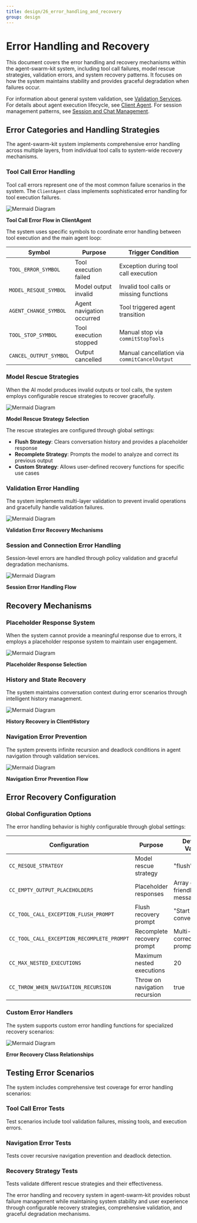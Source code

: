 ```yaml
---
title: design/26_error_handling_and_recovery
group: design
---
```


# Error Handling and Recovery

This document covers the error handling and recovery mechanisms within the agent-swarm-kit system, including tool call failures, model rescue strategies, validation errors, and system recovery patterns. It focuses on how the system maintains stability and provides graceful degradation when failures occur.

For information about general system validation, see [Validation Services](./17_Validation_Services.md). For details about agent execution lifecycle, see [Client Agent](./04_Client_Agent.md). For session management patterns, see [Session and Chat Management](./06_Session_and_Chat_Management.md).

## Error Categories and Handling Strategies

The agent-swarm-kit system implements comprehensive error handling across multiple layers, from individual tool calls to system-wide recovery mechanisms.

### Tool Call Error Handling

Tool call errors represent one of the most common failure scenarios in the system. The `ClientAgent` class implements sophisticated error handling for tool execution failures.

![Mermaid Diagram](./diagrams\26_Error_Handling_and_Recovery_0.svg)

**Tool Call Error Flow in ClientAgent**

The system uses specific symbols to coordinate error handling between tool execution and the main agent loop:

| Symbol | Purpose | Trigger Condition |
|--------|---------|-------------------|
| `TOOL_ERROR_SYMBOL` | Tool execution failed | Exception during tool call execution |
| `MODEL_RESQUE_SYMBOL` | Model output invalid | Invalid tool calls or missing functions |
| `AGENT_CHANGE_SYMBOL` | Agent navigation occurred | Tool triggered agent transition |
| `TOOL_STOP_SYMBOL` | Tool execution stopped | Manual stop via `commitStopTools` |
| `CANCEL_OUTPUT_SYMBOL` | Output cancelled | Manual cancellation via `commitCancelOutput` |

### Model Rescue Strategies

When the AI model produces invalid outputs or tool calls, the system employs configurable rescue strategies to recover gracefully.

![Mermaid Diagram](./diagrams\26_Error_Handling_and_Recovery_1.svg)

**Model Rescue Strategy Selection**

The rescue strategies are configured through global settings:

- **Flush Strategy**: Clears conversation history and provides a placeholder response
- **Recomplete Strategy**: Prompts the model to analyze and correct its previous output
- **Custom Strategy**: Allows user-defined recovery functions for specific use cases

### Validation Error Handling

The system implements multi-layer validation to prevent invalid operations and gracefully handle validation failures.

![Mermaid Diagram](./diagrams\26_Error_Handling_and_Recovery_2.svg)

**Validation Error Recovery Mechanisms**

### Session and Connection Error Handling

Session-level errors are handled through policy validation and graceful degradation mechanisms.

![Mermaid Diagram](./diagrams\26_Error_Handling_and_Recovery_3.svg)

**Session Error Handling Flow**

## Recovery Mechanisms

### Placeholder Response System

When the system cannot provide a meaningful response due to errors, it employs a placeholder response system to maintain user engagement.

![Mermaid Diagram](./diagrams\26_Error_Handling_and_Recovery_4.svg)

**Placeholder Response Selection**

### History and State Recovery

The system maintains conversation context during error scenarios through intelligent history management.

![Mermaid Diagram](./diagrams\26_Error_Handling_and_Recovery_5.svg)

**History Recovery in ClientHistory**

### Navigation Error Prevention

The system prevents infinite recursion and deadlock conditions in agent navigation through validation services.

![Mermaid Diagram](./diagrams\26_Error_Handling_and_Recovery_6.svg)

**Navigation Error Prevention Flow**

## Error Recovery Configuration

### Global Configuration Options

The error handling behavior is highly configurable through global settings:

| Configuration | Purpose | Default Value |
|---------------|---------|---------------|
| `CC_RESQUE_STRATEGY` | Model rescue strategy | "flush" |
| `CC_EMPTY_OUTPUT_PLACEHOLDERS` | Placeholder responses | Array of friendly messages |
| `CC_TOOL_CALL_EXCEPTION_FLUSH_PROMPT` | Flush recovery prompt | "Start the conversation" |
| `CC_TOOL_CALL_EXCEPTION_RECOMPLETE_PROMPT` | Recomplete recovery prompt | Multi-line correction prompt |
| `CC_MAX_NESTED_EXECUTIONS` | Maximum nested executions | 20 |
| `CC_THROW_WHEN_NAVIGATION_RECURSION` | Throw on navigation recursion | true |

### Custom Error Handlers

The system supports custom error handling functions for specialized recovery scenarios:

![Mermaid Diagram](./diagrams\26_Error_Handling_and_Recovery_7.svg)

**Error Recovery Class Relationships**

## Testing Error Scenarios

The system includes comprehensive test coverage for error handling scenarios:

### Tool Call Error Tests

Test scenarios include tool validation failures, missing tools, and execution errors.

### Navigation Error Tests

Tests cover recursive navigation prevention and deadlock detection.

### Recovery Strategy Tests

Tests validate different rescue strategies and their effectiveness.

The error handling and recovery system in agent-swarm-kit provides robust failure management while maintaining system stability and user experience through configurable recovery strategies, comprehensive validation, and graceful degradation mechanisms.